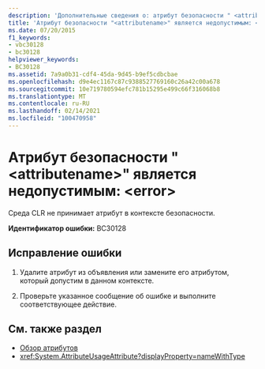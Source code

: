 ```yaml
---
description: 'Дополнительные сведения о: атрибут безопасности " <attributename> " является недопустимым: <error>'
title: 'Атрибут безопасности "<attributename>" является недопустимым: <error>'
ms.date: 07/20/2015
f1_keywords:
- vbc30128
- bc30128
helpviewer_keywords:
- BC30128
ms.assetid: 7a9a0b31-cdf4-45da-9d45-b9ef5cdbcbae
ms.openlocfilehash: d9e4ec1167c87c9388527769160c26a42c00a678
ms.sourcegitcommit: 10e719780594efc781b15295e499c66f316068b8
ms.translationtype: MT
ms.contentlocale: ru-RU
ms.lasthandoff: 02/14/2021
ms.locfileid: "100470958"
---
```

# <a name="security-attribute-attributename-is-not-valid-error"></a>Атрибут безопасности "\<attributename>" является недопустимым: \<error>

Среда CLR не принимает атрибут в контексте безопасности.

**Идентификатор ошибки:** BC30128

## <a name="to-correct-this-error"></a>Исправление ошибки

1. Удалите атрибут из объявления или замените его атрибутом, который допустим в данном контексте.

2. Проверьте указанное сообщение об ошибке и выполните соответствующее действие.

## <a name="see-also"></a>См. также раздел

- [Обзор атрибутов](../programming-guide/concepts/attributes/index.md)
- <xref:System.AttributeUsageAttribute?displayProperty=nameWithType>
